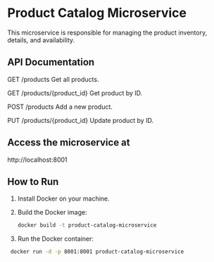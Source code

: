 # Product Catalog Microservice

This microservice is responsible for managing the product inventory, details, and availability.

## API Documentation

GET /products
Get all products.

GET /products/{product_id}
Get product by ID.

POST /products
Add a new product.

PUT /products/{product_id}
Update product by ID.


## Access the microservice at
http://localhost:8001

## How to Run

1. Install Docker on your machine.

2. Build the Docker image:
   ```bash
   docker build -t product-catalog-microservice 

3. Run the Docker container:
  ```bash
   docker run -d -p 8001:8001 product-catalog-microservice 




